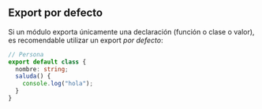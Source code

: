 ## Export por defecto

Si un módulo exporta únicamente una declaración (función o clase o valor), es recomendable utilizar un export _por defecto_:

```typescript
// Persona
export default class {
  nombre: string;
  saluda() {
    console.log("hola");
  }
}
```

